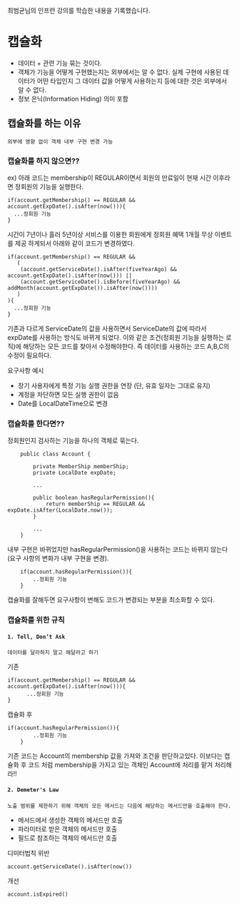 최범균님의 인프런 강의를 학습한 내용을 기록했습니다.

# 캡슐화

- 데이터 + 관련 기능 묶는 것이다.
- 객체가 기능을 어떻게 구현했는지는 외부에서는 알 수 없다. 실제 구현에 사용된 데이터가 어떤 타입인지 그 데이터 값을 어떻게 사용하는지 등에 대한 것은 외부에서 알 수 없다.
- 정보 은닉(Information Hiding) 의미 포함


## 캡슐화를 하는 이유

    외부에 영향 없이 객체 내부 구현 변경 가능


### 캡슐화를 하지 않으면??


ex) 아래 코드는 membership이 REGULAR이면서 회원의 만료일이 현재 시간 이후라면 정회원의 기능을 실행한다. 

    if(account.getMembership() == REGULAR && account.getExpDate().isAfter(now())){
      ...정회원 기능
    }
    
  
시간이 7년이나 흘러 5년이상 서비스를 이용한 회원에게 정회원 혜택 1개월 무상 이벤트를 제공 하게되서 아래와 같이 코드가 변경하였다.

    if(account.getMembership() == REGULAR && 
       (
        (account.getServiceDate().isAfter(fiveYearAgo) && account.getExpDate().isAfter(now())) ||
        (account.getServiceDate().isBefore(fiveYearAgo) && addMonth(account.getExpDate()).isAfter(now())))
       )
    ){
      ...정회원 기능
    }
    
기존과 다르게 ServiceDate의 값을 사용하면서 ServiceDate의 값에 따라서 expDate를 사용하는 방식도 바뀌게 되었다. 이와 같은 조건(정회원 기능을 실행하는 로직)에 해당하는 모든 코드를 찾아서 수정해야한다. 즉 데이터를 사용하는 코드 A,B,C의 수정이 필요하다.


요구사항 예시

- 장기 사용자에게 특정 기능 실행 권한을 연장 (단, 유효 일자는 그대로 유지)
- 계정을 차단하면 모든 실행 권한이 없음
- Date를 LocalDateTime으로 변경

### 캡슐화를 한다면??

정회원인지 검사하는 기능을 하나의 객체로 묶는다.

        public class Account {

            private MemberShip memberShip;
            private LocalDate expDate;

            ...

            public boolean hasRegularPermission(){
                return memberShip == REGULAR && expDate.isAfter(LocalDate.now());
            }

            ...
        }
        
내부 구현은 바뀌었지만 hasRegularPermission()을 사용하는 코드는 바뀌지 않는다(요구 사항의 변화가 내부 구현을 변경).

        if(account.hasRegularPermission()){
            ..정회원 기능
        }

캡슐화를 잘해두면 요구사항이 변해도 코드가 변경되는 부분을 최소화할 수 있다.

### 캡슐화를 위한 규칙

#### ```1. Tell, Don’t Ask```

    데이터를 달라하지 말고 해달라고 하기


기존

    if(account.getMembership() == REGULAR && account.getExpDate().isAfter(now())){
          ...정회원 기능
    }
   
캡슐화 후

    if(account.hasRegularPermission()){
            ..정회원 기능
        }
        
기존 코드는 Account의 membership 값을 가져와 조건을 판단하고있다. 이보다는 캡슐화 후 코드 처럼 membership을 가지고 있는 객체인 Account에 처리를 맡겨 처리해라!!


#### ```2. Demeter's Law```

    노출 범위를 제한하기 위해 객체의 모든 메서드는 다음에 해당하는 메서드만을 호출해야 한다.
 
- 메서드에서 생성한 객체의 메서드만 호출
- 파라미터로 받은 객체의 메서드만 호출
- 필드로 참조하는 객체의 메서드만 호출

디미터법칙 위반

    account.getServiceDate().isAfter(now())

    
개선

    account.isExpired()
    

